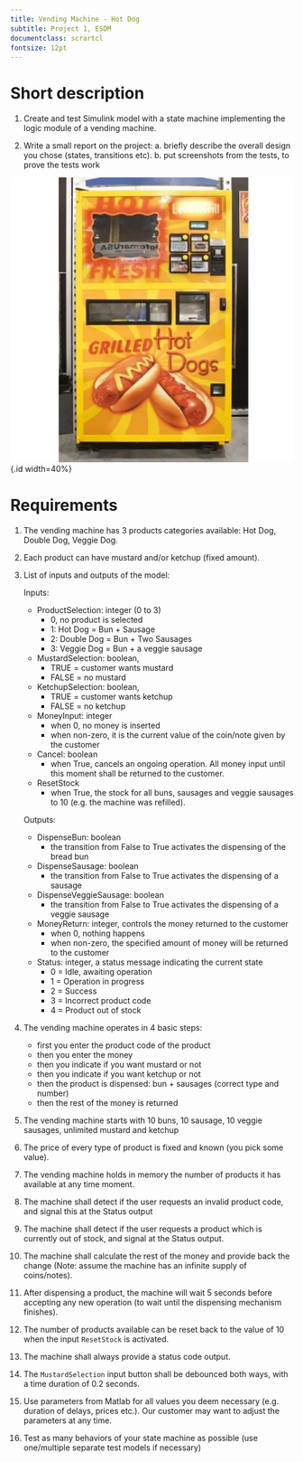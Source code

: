 ```yaml
---
title: Vending Machine - Hot Dog
subtitle: Project 1, ESDM
documentclass: scrartcl
fontsize: 12pt
---
```


# Short description

1. Create and test Simulink model with a state machine implementing the logic module of a vending machine.

2. Write a small report on the project:
   a. briefly describe the overall design you chose (states, transitions etc).
   b. put screenshots from the tests, to prove the tests work

![Hot Dog Vending Machine](img/VendingMachineHotDog.jpg){.id width=40%}

# Requirements

1. The vending machine has 3 products categories available: Hot Dog, Double Dog, Veggie Dog.

1. Each product can have mustard and/or ketchup (fixed amount).

2. List of inputs and outputs of the model:

   Inputs:
     - ProductSelection: integer (0 to 3)
        - 0, no product is selected
        - 1: Hot Dog = Bun + Sausage
        - 2: Double Dog = Bun + Two Sausages
        - 3: Veggie Dog = Bun + a veggie sausage    
     - MustardSelection: boolean, 
        - TRUE = customer wants mustard
        - FALSE = no mustard
     - KetchupSelection: boolean, 
        - TRUE = customer wants ketchup
        - FALSE = no ketchup
     - MoneyInput: integer
        - when 0, no money is inserted
        - when non-zero, it is the current value of the coin/note given by the customer
     - Cancel: boolean
        - when True, cancels an ongoing operation. All money input until this moment shall be returned to the customer.
     - ResetStock
        - when True, the stock for all buns, sausages and veggie sausages to 10 (e.g. the machine was refilled).
     
   Outputs:
     - DispenseBun: boolean
        - the transition from False to True activates the dispensing of the bread bun
     - DispenseSausage: boolean
        - the transition from False to True activates the dispensing of a sausage
     - DispenseVeggieSausage: boolean
        - the transition from False to True activates the dispensing of a veggie sausage
     - MoneyReturn: integer, controls the money returned to the customer
        - when 0, nothing happens
        - when non-zero, the specified amount of money will be returned to the customer
     - Status: integer, a status message indicating the current state
        - 0 = Idle, awaiting operation
        - 1 = Operation in progress
        - 2 = Success
        - 3 = Incorrect product code
        - 4 = Product out of stock

3. The vending machine operates in 4 basic steps:
   - first you enter the product code of the product
   - then you enter the money 
   - then you indicate if you want mustard or not
   - then you indicate if you want ketchup or not
   - then the product is dispensed: bun + sausages (correct type and number)
   - then the rest of the money is returned

2. The vending machine starts with 10 buns, 10 sausage, 10 veggie sausages, unlimited mustard and ketchup

2. The price of every type of product is fixed and known (you pick some value).

2. The vending machine holds in memory the number of products it has available at any time moment.

5. The machine shall detect if the user requests an invalid product code, and signal this at the Status output 

3. The machine shall detect if the user requests a product which is currently out of stock, and signal at the Status output.

4. The machine shall calculate the rest of the money and provide back the change (Note: assume the machine has an infinite supply of coins/notes).

5. After dispensing a product, the machine will wait 5 seconds before accepting any new operation (to wait until the dispensing mechanism finishes).

5. The number of products available can be reset back to the value of 10 when the input `ResetStock` is activated.

6. The machine shall always provide a status code output.

6. The `MustardSelection` input button shall be debounced both ways, with a time duration of 0.2 seconds.

5. Use parameters from Matlab for all values you deem necessary (e.g. duration of delays, prices etc.).
Our customer may want to adjust the parameters at any time.

6. Test as many behaviors of your state machine as possible (use one/multiple separate test models if necessary)

